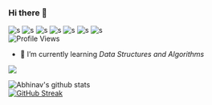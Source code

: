 ### Hi there 👋

![s](https://img.shields.io/badge/OS-Windows/Linux-informational?style=flat&logo=L1&logoColor=white&color=2bbc8a)
![s](https://img.shields.io/badge/Editor-VSCode-informational?style=flat&logo=<LOGO_NAME>&logoColor=white&color=2bbc8a)
![s](https://img.shields.io/badge/Code-Dart-informational?style=flat&logo=<LOGO_NAME>&logoColor=white&color=2bbc8a)
![s](https://img.shields.io/badge/Code-Java-informational?style=flat&logo=<LOGO_NAME>&logoColor=white&color=2bbc8a)
![s](https://img.shields.io/badge/Code-Python-informational?style=flat&logo=<LOGO_NAME>&logoColor=white&color=2bbc8a)
![s](https://img.shields.io/badge/Code-C-informational?style=flat&logo=<LOGO_NAME>&logoColor=white&color=2bbc8a)
![s](https://img.shields.io/badge/Code-C++-informational?style=flat&logo=<LOGO_NAME>&logoColor=white&color=2bbc8a)  
![Profile Views](https://komarev.com/ghpvc/?username=skully-coder&label=Profile+Views)
<!-- - 🔭 I’m currently working on *Cupidity, an app that connects people based on their tastes in music* -->
- 🌱 I’m currently learning *Data Structures and Algorithms*

<img align="center" src="https://github-readme-stats.vercel.app/api/top-langs/?username=skully-coder&theme=dark" /> 

![Abhinav's github stats](https://github-readme-stats.vercel.app/api?username=skully-coder&show_icons=true&theme=radical)  
[![GitHub Streak](http://github-readme-streak-stats.herokuapp.com?user=skully-coder&theme=dark)](https://git.io/streak-stats)




<!--
**skully-coder/skully-coder** is a ✨ _special_ ✨ repository because its `README.md` (this file) appears on your GitHub profile.
-->

